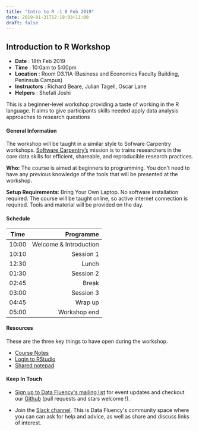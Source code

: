 ```yaml
---
title: "Intro to R -1 8 Feb 2019"
date: 2019-01-31T12:19:03+11:00
draft: false
---
```


## Introduction to R Workshop

- **Date** : 18th Feb 2019
- **Time** : 10:0am to 5:00pm
- **Location** : Room D3.11A (Business and Economics Faculty Building, Peninsula Campus)
-	**Instructors** :	Richard Beare, Julian Tagell, Oscar Lane
-	**Helpers** : Shefali Joshi

This is a beginner-level workshop providing a taste of working in the R language. It aims to give participants skills needed apply data analysis approaches to research questions

#### General Information

The workshop will be taught in a similar style to Sofware Carpentry workshops. [Software Carpentry’s](https://software-carpentry.org/) mission is to trains researchers in the core data skills for efficient, shareable, and reproducible research practices.

**Who:** The course is aimed at beginners to programming. You don’t need to have any previous knowledge of the tools that will be presented at the workshop.

**Setup Requirements**: Bring Your Own Laptop. No software installation required. The course will be taught online, so active internet connection is required. Tools and material will be provided on the day.

#### Schedule

Time	|	Programme
-----	| ------------------:
10:00	|	Welcome & Introduction
10:10	|	Session 1
12:30	|	Lunch
01:30	|	Session 2
02:45	|	Break
03:00	|	Session 3
04:45 | Wrap up
05:00 | Workshop end

#### Resources

These are the three key things to have open during the workshop.

*	[Course Notes](https://monashdatafluency.github.io/r-intro-2/)
*	[Login to RStudio](https://biotraining.erc.monash.edu/rstudio/)
*	[Shared notepad](https://biotraining.erc.monash.edu/etherpad/p/intro_r_8_feb_2019)

#### Keep In Touch

* [Sign up to Data Fluency's mailing list](http://eepurl.com/dmzhGH) for event updates and checkout our [Github](https://github.com/MonashDataFluency) (pull requests and stars welcome !). 

* Join the [Slack channel](https://datafluency.slack.com). This is Data Fluency's community space where you can can ask for help and advice, as well as share and discuss links of interest. 
